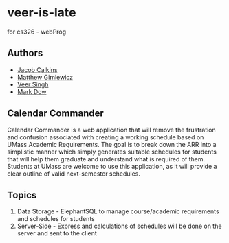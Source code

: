 # veer-is-late
for cs326 - webProg

## Authors
 - [Jacob Calkins](./team/JACOB_CALKINS.md)
 - [Matthew Gimlewicz](./team/MATTHEW_GIMLEWICZ.md)
 - [Veer Singh](./team/VEER_SINGH.md)
 - [Mark Dow](./team/MARK_DOW.md)

## Calendar Commander
Calendar Commander is a web application that will remove the frustration and confusion associated with creating a working schedule based on UMass Academic Requirements. The goal is to break down the ARR into a simplistic manner which simply generates suitable schedules for students that will help them graduate and understand what is required of them. Students at UMass are welcome to use this application, as it will provide a clear outline of valid next-semester schedules.

## Topics
 1. Data Storage - ElephantSQL to manage course/academic requirements                    and schedules for students
 2. Server-Side - Express and calculations of schedules will be done                    on the server and sent to the client
